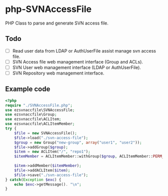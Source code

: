 # php-SVNAccessFile

PHP Class to parse and generate SVN access file.

## Todo
 - [ ] Read user data from LDAP or AuthUserFile assist manage svn access file.
 - [ ] SVN Access file web management interface (Group and ACLs).
 - [ ] SVN User web management interface (LDAP or AuthUserFile).
 - [ ] SVN Repository web management interface.

## Example code
```php
<?php
require "./SVNAccessFile.php";
use ezsvnaccfile\SVNAccessFile;
use ezsvnaccfile\Group;
use ezsvnaccfile\ACLItem;
use ezsvnaccfile\ACLItemMember;
try {
	$file = new SVNAccessFile();
	$file->load("./svn-access-file");
	$group = new Group("new-group", array("user1", "user2"));
	$file->addGroup($group);
	$item = new ACLItem("/", "repo1");
	$itemMember = ACLItemMember::withGroup($group, ACLItemMember::PERM_READWRITE);
	
	$item->addMember($itemMember);
	$file->addACLItem($item);
	$file->save("./svn-access-file");
} catch(Exception $exc) {
	echo $exc->getMessage(). "\n";
}
```
